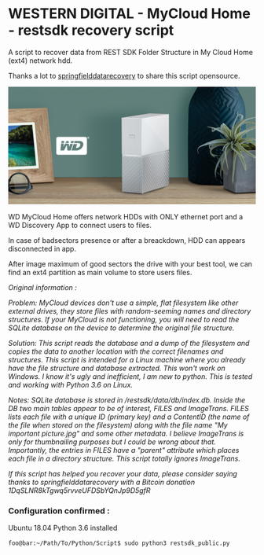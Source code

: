 # WESTERN DIGITAL - MyCloud Home - restsdk recovery script
A script to recover data from REST SDK Folder Structure in My Cloud Home (ext4) network hdd.

Thanks a lot to [springfielddatarecovery](https://github.com/springfielddatarecovery/mycloud-restsdk-recovery-script) to share this script opensource.

![alt text](Feature_images_WDCloud.jpg)

WD MyCloud Home offers network HDDs with ONLY ethernet port and a WD Discovery App to connect users to files.

In case of badsectors presence or after a breackdown, HDD can appears disconnected in app.

After image maximum of good sectors the drive with your best tool, we can find an ext4 partition as main volume to store users files.



*Original information :*

*Problem: MyCloud devices don't use a simple, flat filesystem like other external drives, they store files with random-seeming names and directory structures. If your MyCloud is not functioning, you will need to read the SQLite database on the device to determine the original file structure.*

*Solution: This script reads the database and a dump of the filesystem and copies the data to another location with the correct filenames and structures. This script is intended for a Linux machine where you already have the file structure and database extracted. This won't work on Windows. I know it's ugly and inefficient, I am new to python. This is tested and working with Python 3.6 on Linux.*

*Notes: SQLite database is stored in /restsdk/data/db/index.db. Inside the DB two main tables appear to be of interest, FILES and ImageTrans. FILES lists each file with a unique ID (primary key) and a ContentID (the name of the file when stored on the filesystem) along with the file name "My important picture.jpg" and some other metadata. I believe ImageTrans is only for thumbnailing purposes but I could be wrong about that. Importantly, the entries in FILES have a "parent" attribute which places each file in a directory structure. This script totally ignores ImageTrans.*

*If this script has helped you recover your data, please consider saying thanks to springfielddatarecovery with a Bitcoin donation 1DqSLNR8kTgwq5rvveUFDSbYQnJp9D5gfR*

### Configuration confirmed :
Ubuntu 18.04 Python 3.6 installed

```console
foo@bar:~/Path/To/Python/Script$ sudo python3 restsdk_public.py
```



